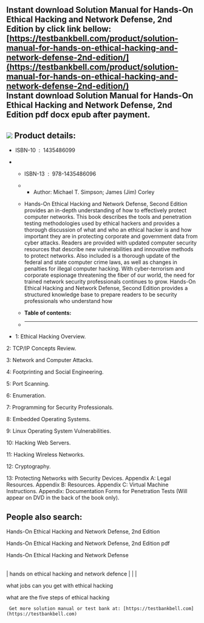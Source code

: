 Instant download **Solution Manual for Hands-On Ethical Hacking and Network Defense, 2nd Edition** by click link bellow:  
[https://testbankbell.com/product/solution-manual-for-hands-on-ethical-hacking-and-network-defense-2nd-edition/](https://testbankbell.com/product/solution-manual-for-hands-on-ethical-hacking-and-network-defense-2nd-edition/)  
**Instant download Solution Manual for Hands-On Ethical Hacking and Network Defense, 2nd Edition pdf docx epub after payment.**
-------------------------------------------------------------------------------------------------------------------------------


![](https://testbankbell.com/wp-content/uploads/2023/05/Solution-Manual-for-Hands-On-Ethical-Hacking-and-Network-Defense-2nd-Edition-228x228-1.jpg)
**Product details:**
--------------------


* ISBN-10 ‏ : ‎ 1435486099
* * ISBN-13 ‏ : ‎ 978-1435486096
  * * Author: Michael T. Simpson; James (Jim) Corley
   
  * Hands-On Ethical Hacking and Network Defense, Second Edition provides an in-depth understanding of how to effectively protect computer networks. This book describes the tools and penetration testing methodologies used by ethical hackers and provides a thorough discussion of what and who an ethical hacker is and how important they are in protecting corporate and government data from cyber attacks. Readers are provided with updated computer security resources that describe new vulnerabilities and innovative methods to protect networks. Also included is a thorough update of the federal and state computer crime laws, as well as changes in penalties for illegal computer hacking. With cyber-terrorism and corporate espionage threatening the fiber of our world, the need for trained network security professionals continues to grow. Hands-On Ethical Hacking and Network Defense, Second Edition provides a structured knowledge base to prepare readers to be security professionals who understand how
  * **Table of contents:**
  * ----------------------
 
* 1: Ethical Hacking Overview.

2: TCP/IP Concepts Review.


3: Network and Computer Attacks.


4: Footprinting and Social Engineering.


5: Port Scanning.


6: Enumeration.


7: Programming for Security Professionals.


8: Embedded Operating Systems.


9: Linux Operating System Vulnerabilities.


10: Hacking Web Servers.


11: Hacking Wireless Networks.


12: Cryptography.


13: Protecting Networks with Security Devices. Appendix A: Legal Resources. Appendix B: Resources. Appendix C: Virtual Machine Instructions. Appendix: Documentation Forms for Penetration Tests (Will appear on DVD in the back of the book only).


**People also search:**
-----------------------


Hands-On Ethical Hacking and Network Defense, 2nd Edition

Hands-On Ethical Hacking and Network Defense, 2nd Edition pdf

Hands-On Ethical Hacking and Network Defense


|  |  |  |
| --- | --- | --- |
| 
hands on ethical hacking and network defence
 |  |  |


 what jobs can you get with ethical hacking

 what are the five steps of ethical hacking


     Get more solution manual or test bank at: [https://testbankbell.com](https://testbankbell.com)
